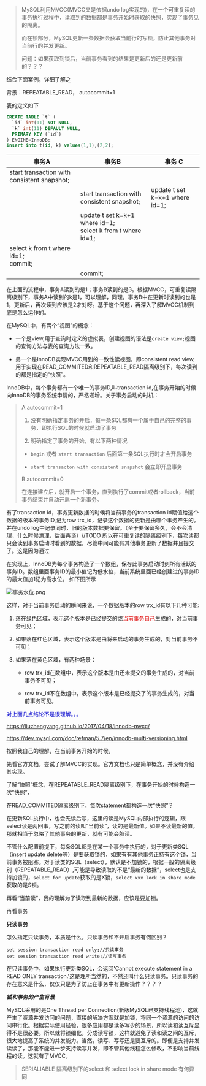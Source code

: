 > MySQL利用MVCC(MVCC又是依据undo log实现的)，在一个可重复读的事务执行过程中，读取到的数据都是事务开始时获取的快照，实现了事务见的隔离。
>
> 而在锁部分，MySQL更新一条数据会获取当前行的写锁，防止其他事务对当前行的并发更新。
>
> 问题：如果获取到锁后，当前事务看到的结果是更新后的还是更新前的？？？



结合下面案例，详细了解之

背景：REPEATABLE_READ， autocommit=1

表的定义如下

```sql
CREATE TABLE `t` (
  `id` int(11) NOT NULL,
  `k` int(11) DEFAULT NULL,
  PRIMARY KEY (`id`)
) ENGINE=InnoDB;
insert into t(id, k) values(1,1),(2,2);
```



| 事务A                                       | 事务B                                                        | 事务 C                         |
| ------------------------------------------- | ------------------------------------------------------------ | ------------------------------ |
| start transaction with consistent snapshot; |                                                              |                                |
|                                             | start transaction with consistent snapshot;                  | update t set k=k+1 where id=1; |
|                                             | update t set k=k+1 where id=1; <br/>select k from t where id=1; |                                |
| select k from t where id=1; <br/>commit;    |                                                              |                                |
|                                             | commit;                                                      |                                |



在上面的流程中，事务A读到的是1；事务B读到的是3。根据MVCC，可重复读隔离级别下，事务A中读到的k是1，可以理解，同理，事务B中在更新时读到的也是1，更新后，再次读到应该是2才对呀。基于这个问题，再深入了解MVCC机制到底是怎么运作的。

在MySQL中，有两个“视图”的概念：

* 一个是view,用于查询时定义的虚拟表，创建视图的语法是`create view;`视图的查询方法与表的查询方法一致。

* 另一个是InnoDB实现MVCC用到的一致性读视图，即consistent read view,用于实现在READ_COMMITED和REPEATABLE_READ隔离级别下，每次读到的都是指定的“快照”。

InnoDB中，每个事务都有一个唯一的事务ID,叫transaction id,在事务开始的时候向InnoDB的事务系统申请的，严格递增。关于事务启动的时机：

> A autocommit=1
>
> 1. 没有明确指定事务的开启，每一条SQL都有一个属于自己的完整的事务，即执行SQL的时候就启动了事务
>
> 2. 明确指定了事务的开始，有以下两种情况
>
> * `begin` 或者 `start transaction` 后面第一条SQL执行时才会开启事务
>
> * `start transacton with consistent snapshot` 会立即开启事务
>
> B autocommit=0
>
> 在连接建立后，就开启一个事务，直到执行了commit或者rollback，当前事务结束并自动开启一个新事务。

有了transaction id，事务更新数据的时候将当前事务的transaction id赋值给这个数据的版本的事务ID,记为row trx_id，记录这个数据的更新是由哪个事务产生的。并在undo log中记录同时，旧的版本数据要保留。（至于要保留多久，会不会清理，什么时候清理，后面再谈）//TODO 所以在可重复读的隔离级别下，每次读都只会读到事务启动时看到的数据，尽管中间可能有其他事务更新了数据并且提交了。这是因为通过

在实现上，InnoDB为每个事务构造了一个数组，保存此事务启动时刻所有活跃的事务ID。数组里面事务ID的最小值记为低水位，当前系统里面已经创建过的事务ID的最大值加1记为高水位。 如下图所示

![事务水位.png](https://i.loli.net/2019/10/28/TfpxcMmHOruX1z2.png)



这样，对于当前事务启动的瞬间来说，一个数据版本的row trx_id有以下几种可能:

1. 落在绿色区域，表示这个版本是已经提交的或<font color="#dd0000">当前事务自己</font>生成的，对当前事务可见；

2. 如果落在红色区域，表示这个版本是由将来启动的事务生成的，对当前事务不可见；

3. 如果落在黄色区域，有两种场景：

   * row trx_id在数组中，表示这个版本是由还未提交的事务生成的，对当前事务不可见；

   * row trx_id不在数组中，表示这个版本是已经提交了的事务生成的，对当前事务可见。

<font color="#0000CD">对上面几点结论不是很理解。。。</font>

https://liuzhengyang.github.io/2017/04/18/innodb-mvcc/

https://dev.mysql.com/doc/refman/5.7/en/innodb-multi-versioning.html

按照我自己的理解，在当前事务开始的时候，

先看官方文档，尝试了解MVCC的实现。官方文档也只是简单概念，并没有介绍其实现。

了解“快照”概念，在REPEATABLE_READ隔离级别下，在事务开始的时候构造一次“快照”，

在READ_COMMITED隔离级别下，每次statement都构造一次“快照”？





在更新SQL执行中，也会先读后写，这里的读是MySQL内部执行的逻辑，跟select读是两回事，写之前的读叫“当前读”，读的是最新值。如果不读最新的值，那就相当于忽略了其他事务的更新，就有可能会脏读。



不管什么配置前提下，每条SQL都是在某一个事务中执行的，对于更新类SQL（insert update delete等）是要获取锁的，如果有有其他事务正持有这个锁，当前事务被阻塞。对于读类的SQL（select），默认是不加锁的，根据一般的隔离级别（REPEATABLE_READ）,可能是导致读取的不是“最新的数据”，select也是支持加锁的，`select for update`获取的是X锁，`select xxx lock in share mode`获取的是S锁。

再看“当前读”，我的理解为了读取到最新的数据，应该是要加锁。





再看事务





**只读事务**

怎么指定只读事务，本质是什么，只读事务和不开启事务有何区别？

```mysql
set session transaction read only;//只读事务
set session transaction read write;//读写事务
```

在只读事务中，如果执行更新类SQL，会返回'Cannot execute statement in a READ ONLY transaction.'这是理所当然的，不然还叫什么只读事务。只读事务的存在意义是什么，仅仅只是为了防止在事务中有更新操作？？？？









***锁和事务的产生背景***

MySQL采用的是One Thread per Connection(新版MySQL已支持线程池)，这就产生了资源并发访问的问题，直接的解决方案就是加锁，将同一个资源的访问的访问串行化。根据实际使用经验，很多应用都是读多写少的场景，所以读和读互斥显得不是很必要。所以就将锁细化，分成读写锁，这样就避免了读和读之间的互斥，很大地提高了系统的并发能力。当然，读写、写写还是要互斥的。即便是支持并发读读了，那能不能进一步支持读写并发，即不管其他线程怎么修改，不影响当前线程的读。这就有了MVCC。



> SERIALIABLE 隔离级别下的select 和 select lock in share mode 有何异同
>
> 